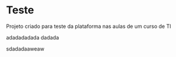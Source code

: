 # Teste
Projeto criado para teste da plataforma nas aulas de um curso de TI


adadadadada
dadada



sdadadaaweaw